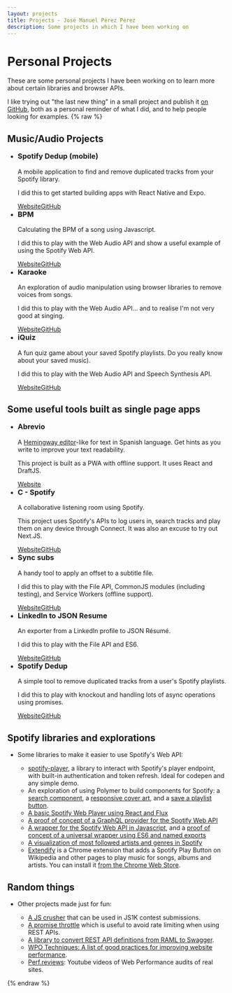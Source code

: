 ```yaml
---
layout: projects
title: Projects - José Manuel Pérez Pérez
description: Some projects in which I have been working on
---
```


# Personal Projects

These are some personal projects I have been working on to learn more about certain libraries and browser APIs.

I like trying out "the last new thing" in a small project and publish it [on GitHub](https://github.com/JMPerez), both as a personal reminder of what I did, and to help people looking for examples.
{% raw %}

<h2>Music/Audio Projects</h2>
<ul class="projects">
  <li>
    <h3 style="margin-top:0">Spotify Dedup (mobile)</h3>
    <div class="description">
      <p>A mobile application to find and remove duplicated tracks from your Spotify library.</p>
      <p>I did this to get started building apps with React Native and Expo.</p>
      <div class="project-links"><a href="https://expo.io/@jmperez/spotify-deduplicator">Website</a><a href="https://github.com/JMPerez/spotify-dedup-mobile">GitHub</a></div>
    </div>
  <li>
    <h3 style="margin-top:0">BPM</h3>
    <div class="description">
      <p>Calculating the BPM of a song using Javascript.</p>
      <p>I did this to play with the Web Audio API and show a useful example of using the Spotify Web API.</p>
      <div class="project-links"><a href="https://jmperezperez.com/beats-audio-api/">Website</a><a href="https://github.com/JMPerez/beats-audio-api">GitHub</a></div>
    </div>
  </li>
  <li>
    <h3 style="margin-top:0">Karaoke</h3>
    <div class="description">
      <p>An exploration of audio manipulation using browser libraries to remove voices from songs.</p>
      <p>I did this to play with the Web Audio API... and to realise I'm not very good at singing.</p>
      <div class="project-links"><a href="https://jmperezperez.com/karaoke/">Website</a><a href="https://github.com/JMPerez/karaoke">GitHub</a></div>
    </div>
  </li>
  <li>
    <h3 style="margin-top:0">iQuiz</h3>
    <div class="description">
      <p>A fun quiz game about your saved Spotify playlists. Do you really know about your saved music).</p>
      <p>I did this to play with the Web Audio API and Speech Synthesis API.</p>
      <div class="project-links"><a href="https://jmperezperez.com/spotify-iquiz/">Website</a><a href="https://github.com/JMPerez/spotify-iquiz">GitHub</a></div>
    </div>
  </li>
</ul>

<h2>Some useful tools built as single page apps</h2>
<ul class="projects">
  <li>
    <h3 style="margin-top:0">Abrevio</h3>
    <div class="description">
      <p>A <a href="http://www.hemingwayapp.com/">Hemingway editor</a>-like for text in Spanish language. Get hints as you write to improve your text readability.</p>
      <p>This project is built as a PWA with offline support. It uses React and DraftJS.</p>
      <div class="project-links"><a href="https://abrev.io">Website</a></div>
    </div>
  </li>
  <li>
    <h3 style="margin-top:0">C - Spotify</h3>
    <div class="description">
      <p>A collaborative listening room using Spotify.</p>
      <p>This project uses Spotify's APIs to log users in, search tracks and play them on any device through Connect. It was also an excuse to try out Next.JS.</p>
      <div class="project-links"><a href="https://c-spotify.herokuapp.com">Website</a><a href="https://github.com/JMPerez/c">GitHub</a></div>
    </div>
  </li>
  <li>
    <h3 style="margin-top:0">Sync subs</h3>
    <div class="description">
      <p>A handy tool to apply an offset to a subtitle file.</p>
      <p>I did this to play with the File API, CommonJS modules (including testing), and Service Workers (offline support).</p>
      <div class="project-links"><a href="https://jmperezperez.com/sync-subs/">Website</a><a href="https://github.com/JMPerez/sync-subs">GitHub</a></div>
    </div>
  </li>
  <li>
    <h3 style="margin-top:0">LinkedIn to JSON Resume</h3>
    <div class="description">
      <p>An exporter from a LinkedIn profile to JSON Résumé.</p>
      <p>I did this to play with the File API and ES6.</p>
      <div class="project-links"><a href="https://jmperezperez.com/linkedin-to-json-resume/">Website</a><a href="https://github.com/JMPerez/linkedin-to-json-resume">GitHub</a></div>
    </div>
  </li>
  <li>
    <h3 style="margin-top:0">Spotify Dedup</h3>
    <div class="description">
      <p>A simple tool to remove duplicated tracks from a user's Spotify playlists.</p>
      <p>I did this to play with knockout and handling lots of async operations using promises.</p>
      <div class="project-links"><a href="https://jmperezperez.com/spotify-dedup/">Website</a><a href="https://github.com/JMPerez/spotify-dedup">GitHub</a></div>
    </div>
  </li>
</ul>

<h2>Spotify libraries and explorations</h2>
<ul class="projects">
  <li class="project-full">
    <p>Some libraries to make it easier to use Spotify's Web API:</p>
    <ul>
      <li><a href="https://github.com/JMPerez/spotify-player">spotify-player</a>, a library to interact with Spotify's player endpoint, with built-in authentication and token refresh. Ideal for codepen and any simple demo.</li>
      <li>An exploration of using Polymer to build components for Spotify: a <a href="https://github.com/JMPerez/spotify-search">search component</a>, a <a href="https://github.com/JMPerez/spotify-coverart">responsive cover art</a>, and a <a href="https://github.com/JMPerez/spotify-save-as-playlist">save a playlist button</a>.</li>
      <li><a href="https://github.com/JMPerez/thirtiflux">A basic Spotify Web Player using React and Flux</a></li>
      <li><a href="https://github.com/JMPerez/spotify-web-api-graphql">A proof of concept of a GraphQL provider for the Spotify Web API</a></li>
      <li><a href="https://github.com/JMPerez/spotify-web-api-js">A wrapper for the Spotify Web API in Javascript</a>, and a <a href="https://github.com/JMPerez/spotify-web-api-js-poc">proof of concept of a universal wrapper using ES6 and named exports</a></li>
      <li><a href="https://github.com/JMPerez/spotify-most-followed-popular-artists-genres">A visualization of most followed artists and genres in Spotify</a></li>
      <li><a href="https://github.com/JMPerez/extendify">Extendify</a> is a Chrome extension that adds a Spotify Play Button on Wikipedia and other pages to play music for songs, albums and artists. You can install it <a href="https://chrome.google.com/webstore/detail/extendify/jjajfginmjgdpblfanoimdanifdmcokd">from the Chrome Web Store</a>.</li>
    </ul>
  </li>
</ul>

<h2>Random things</h2>
<ul class="projects">
  <li class="project-full">
    <p>Other projects made just for fun:</p>
    <ul>
      <li><a href="https://github.com/JMPerez/js-crusher">A JS crusher</a> that can be used in JS1K contest submissions.</li>
      <li><a href="https://github.com/JMPerez/promise-throttle">A promise throttle</a> which is useful to avoid rate limiting when using REST APIs.</li>
      <li><a href="https://github.com/JMPerez/raml2swagger">A library to convert REST API definitions from RAML to Swagger</a>.
      <li><a href="https://www.gitbook.com/book/jmperez/wpo/">WPO Techniques: A list of good practices for improving website performance</a>.</li>
      <li><a href="https://perf.reviews/">Perf.reviews</a>: Youtube videos of Web Performance audits of real sites.</li>
    </ul>
  </li>
</ul>
{% endraw %}
